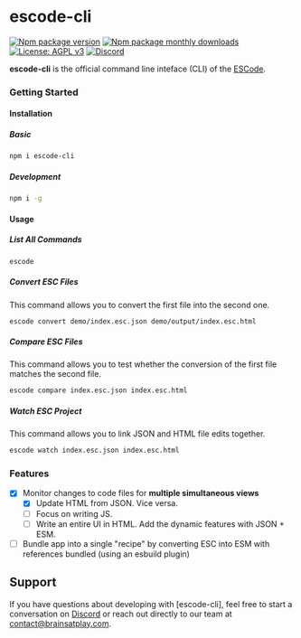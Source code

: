 # escode-cli
[![Npm package version](https://badgen.net/npm/v/escode-cli)](https://npmjs.com/package/escode-cli)
[![Npm package monthly downloads](https://badgen.net/npm/dm/escode-cli)](https://npmjs.com/package/escode-cli)
[![License: AGPL v3](https://img.shields.io/badge/license-AGPL_v3-blue.svg)](https://www.gnu.org/licenses/agpl-3.0)
[![Discord](https://img.shields.io/badge/community-discord-7289da.svg?sanitize=true)](https://discord.gg/CDxskSh9ZB)

**escode-cli** is the official command line inteface (CLI) of the [ESCode](https://github.com/brainsatplay/escode).

### Getting Started
#### Installation
##### Basic
``` bash
npm i escode-cli
```

##### Development
``` bash
npm i -g
```

#### Usage
##### List All Commands
``` bash
escode
```

##### Convert ESC Files
This command allows you to convert the first file into the second one.
``` bash
escode convert demo/index.esc.json demo/output/index.esc.html
```

##### Compare ESC Files
This command allows you to test whether the conversion of the first file matches the second file.
``` bash
escode compare index.esc.json index.esc.html
```

##### Watch ESC Project
This command allows you to link JSON and HTML file edits together.
``` bash
escode watch index.esc.json index.esc.html
```

### Features
- [x] Monitor changes to code files for **multiple simultaneous views**
    - [x] Update HTML from JSON. Vice versa. 
    - [ ] Focus on writing JS.
    - [ ] Write an entire UI in HTML. Add the dynamic features with JSON + ESM.
- [ ] Bundle app into a single "recipe" by converting ESC into ESM with references bundled (using an esbuild plugin)

## Support
If you have questions about developing with [escode-cli], feel free to start a conversation on [Discord](https://discord.gg/tQ8P79tw8j) or reach out directly to our team at [contact@brainsatplay.com](mailto:contact@brainsatplay.com).